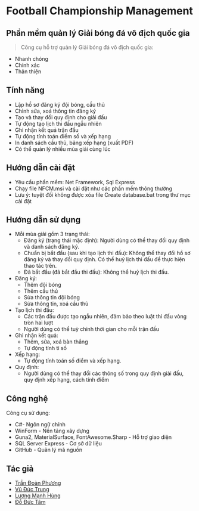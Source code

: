# Football Championship Management
## Phần mềm quản lý Giải bóng đá vô địch quốc gia

> Công cụ hỗ trợ quản lý Giải bóng đá vô địch quốc gia:

- Nhanh chóng
- Chính xác
- Thân thiện

## Tính năng

- Lập hồ sơ đăng ký đội bóng, cầu thủ
- Chỉnh sửa, xoá thông tin đăng ký
- Tạo và thay đổi quy định cho giải đấu
- Tự động tạo lịch thi đấu ngẫu nhiên
- Ghi nhận kết quả trận đấu
- Tự động tính toán điểm số và xếp hạng
- In danh sách cầu thủ, bảng xếp hạng (xuất PDF)
- Có thể quản lý nhiều mùa giải cùng lúc

## Hướng dẫn cài đặt
- Yêu cầu phần mềm: Net Framework, Sql Express
- Chạy file NFCM.msi và cài đặt như các phần mềm thông thường
- Lưu ý: tuyệt đối không được xóa file Create database.bat trong thư mục cài đặt

## Hướng dẫn sử dụng
- Mỗi mùa giải gồm 3 trạng thái: 
   - Đăng ký (trạng thái mặc định): Người dùng có thể thay đổi quy định và danh sách đăng ký.
   - Chuẩn bị bắt đầu (sau khi tạo lịch thi đấu): Không thể thay đổi hồ sơ đăng ký và thay đổi quy định. Có thể huỷ lịch thi đấu để thực hiện thao tác trên.
   - Đã bắt đầu (đã bắt đầu thi đấu): Không thể huỷ lịch thi đấu.
- Đăng ký:
   - Thêm đội bóng
   - Thêm cầu thủ
   - Sửa thông tin đội bóng
   - Sửa thông tin, xoá cầu thủ
- Tạo lịch thi đấu:
   - Các trận đấu được tạo ngẫu nhiên, đảm bảo theo luật thi đấu vòng tròn hai lượt
   - Người dùng có thể tuỳ chỉnh thời gian cho mỗi trận đấu
- Ghi nhận kết quả:
   - Thêm, sửa, xoá bàn thắng
   - Tự động tính tỉ số
- Xếp hạng:
   - Tự động tính toán số điểm và xếp hạng.
- Quy định:
   - Người dùng có thể thay đổi các thông số trong quy định giải đấu, quy định xếp hạng, cách tính điểm

## Công nghệ

Công cụ sử dụng:

- C#- Ngôn ngữ chính
- WinForm - Nền tảng xây dựng
- Guna2, MaterialSurface, FontAwesome.Sharp - Hỗ trợ giao diện
- SQL Server Express - Cơ sở dữ liệu
- GitHub - Quản lý mã nguồn

## Tác giả
- [Trần Đoàn Phương](https://www.facebook.com/GreenAvocadoo)
- [Vũ Đức Trung](https://www.facebook.com/ductrungg01/)
- [Lương Mạnh Hùng](https://www.facebook.com/NIH813)
- [Đỗ Đức Tâm](https://www.facebook.com/qsasasasasa)



